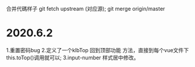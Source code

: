 合并代碼样子
git fetch  upstream (对应源);
git merge origin/master


# 2020.6.2 
1.重置密码bug 
2.定义了一个klbTop  回到顶部功能  方法，直接到每个vue文件下this.toTop()调用就可以;
3.input-number 样式居中修改。